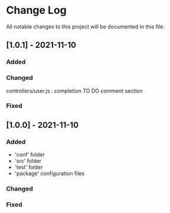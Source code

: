 # Change Log
All notable changes to this project will be documented in this file.

## [1.0.1] - 2021-11-10

### Added

### Changed

  controllers/user.js : completion TO DO comment section

### Fixed


## [1.0.0] - 2021-11-10

### Added

  * 'conf' folder
  * 'src' folder
  * 'test' folder
  * 'package' configuration files

### Changed

### Fixed
